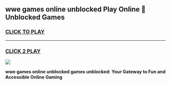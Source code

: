 
## wwe games online unblocked Play Online 👋 Unblocked Games
<h3>
<a href="https://premium.freeplayer.one?title=wwe_games_online_unblocked&ref=19F">CLICK TO PLAY</a></h3>
<hr>

<h3>
<a href="https://premium.freeplayer.one?title=wwe_games_online_unblocked&ref=19F">CLICK 2 PLAY</a>
  
</h3>

<a href="https://premium.freeplayer.one?title=wwe_games_online_unblocked&ref=19F"><img src="https://clearcache.store/games.png"></a>


**wwe games online unblocked games unblocked: Your Gateway to Fun and Accessible Online Gaming**
